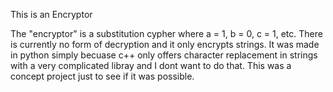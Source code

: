 This is an Encryptor

The "encryptor" is a substitution cypher where a = 1, b = 0, c = 1, etc. 
There is currently no form of decryption and it only encrypts strings.
It was made in python simply becuase c++ only offers character replacement in strings with a very complicated libray and I dont want to do that.
This was a concept project just to see if it was possible.
